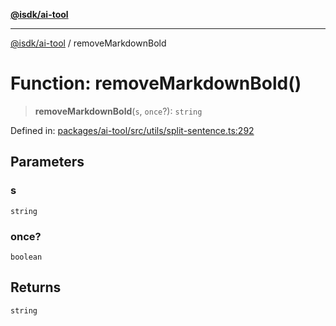 [**@isdk/ai-tool**](../README.md)

***

[@isdk/ai-tool](../globals.md) / removeMarkdownBold

# Function: removeMarkdownBold()

> **removeMarkdownBold**(`s`, `once`?): `string`

Defined in: [packages/ai-tool/src/utils/split-sentence.ts:292](https://github.com/isdk/ai-tool.js/blob/79d5773fa454dc7789b1291b1ebd73e4c1b93154/src/utils/split-sentence.ts#L292)

## Parameters

### s

`string`

### once?

`boolean`

## Returns

`string`
